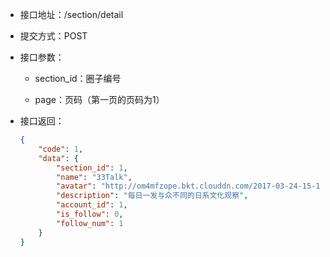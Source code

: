 * 接口地址：/section/detail

* 提交方式：POST

* 接口参数：

  * section\_id：圈子编号

  * page：页码（第一页的页码为1）

* 接口返回：

  ```json
  {
      "code": 1,
      "data": {
          "section_id": 1,
          "name": "33Talk",
          "avatar": "http://om4mfzope.bkt.clouddn.com/2017-03-24-15-12-28840?imageView2/2/w/100",
          "description": "每日一发与众不同的日系文化观察",
          "account_id": 1,
          "is_follow": 0,
          "follow_num": 1
      }
  }
  ```



